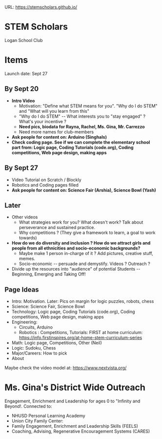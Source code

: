 URL: https://stemscholars.github.io/

# STEM Scholars
Logan School Club

# Items
Launch date: Sept 27
## By Sept 20
* **Intro Video**
  * Motivation: "Define what STEM means for you". "Why do I do STEM" and "What will you learn from this"
  * "Why do I do STEM" -- What interests you to "stay engaged" ? What's your incentive ?
  * **Need pics, biodata for Rayna, Rachel, Ms. Gina, Mr. Carrezzo**
  * Need more names for club-members
* **Ask people for content on: Arduino (Singhals)**
* **Check coding page. See if we can complete the elementary school part from: Logic page, Coding Tutorials (code.org), Coding competitions, Web page design, making apps**
## By Sept 27
* Video Tutorial on Scratch / Blockly
* Robotics and Coding pages filled
* **Ask people for content on: Science Fair (Arshia), Science Bowl (Yash)**
## Later
* Other videos
  * What strategies work for you? What doesn't work? Talk about perseverance and sustained practice.
  * Why competitions ? (They give a framework to learn, a goal to work towards)
* **How do we do diversity and inclusion ? How do we attract girls and people from all ethnicities and socio-economic backgrounds?**
  * Maybe make 1 person in-charge of it ? Add pictures, creative stuff, memes.
  * Socio-economic -- persuade and demystify. Videos ? Outreach ?
* Divide up the resources into "audience" of potential Students -- Beginning, Emerging and Taking Off!
## Page Ideas
* Intro: Motivation. Later: Pics on margin for logic puzzles, robots, chess
* Science: Science Fair, Science Bowl
* Technology: Logic page, Coding Tutorials (code.org), Coding competitions, Web page design, making apps
* Engineering: 
  * Circuits, Arduino
  * Robotics : Competitions, Tutorials: FIRST at home curriculum: https://info.firstinspires.org/at-home-stem-curriculum-series 
* Math: Logic page, Competitions, Other (Neil)
* Logic: Sudoku, Chess
* Major/Careers: How to pick
* About

Maybe check the video model at: https://www.nextvista.org/

# Ms. Gina's District Wide Outreach
Engagement, Enrichment and Leadership for ages 0 to "Infinity and Beyond!. Connected to:
* NHUSD Personal Learning Academy
* Union City Family Center: 
* Family Engagement, Enrichment and Leadership Skills (FEELS)
* Coaching, Advising, Regenerative Encouragement Systems (CARES)
